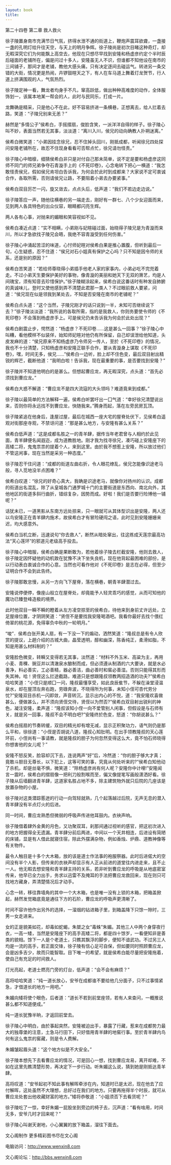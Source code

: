 ```yaml
---
layout: book
title:
---
```

第二十四卷 第二章 救人救火

徐子陵置身南市充满节日气氛，挤得水泄不通的街道上，鞭炮声震耳欲聋，一盏接一盏的孔明灯给升往天空，与天上的明月争辉。徐子陵尚是初次目睹这种奇灯，却无暇深究它们为何能飘上高空去，他现在只想尽早找到安隆和杨虚彦约定个半时辰后碰面的老铺所在，偏是问过十多人，安隆虽无人不识，但谁都不知他设在南市的三间铺子，那间才是老铺，教他大感头痛，只有决定逐间去碰运气。转进另一条交错的大街，情况更是热闹，卉锣鼓暄天之下，有人在车马道上舞着灯龙贺节，行人道上挤满围观的人，气氛热烈。

徐子陵定神一看，舞龙者均身手不凡，窜高跃低，做出种种高难度的动作，全体服饰划一，该属本地某一帮会的人，此时与民同乐，打成一片。

龙舞确是精采，只是他心不在此，好不容易挤进一条横巷，正想离去，给人拦着去路，笑道：“子陵兄别来无恙？”

赫然是“多情公子”侯希白，手摇摺扇，俊脸含笑，一派洋洋自得的样子。徐子陵心叫不妙，表面当然若无其事，淡淡道：“离川入川，侯兄的动向确教人扑朔迷离。”

侯希白微笑道：“小弟因挂念徐兄，忍不住掉头回川，刚抵成都，听闻徐兄四处探问安隆老铺所在，故忍不住现身看看可否帮点忙，徐兄请勿怪责。”

徐子陵心中暗檩，细猜侯希白非只是对付自己那未简单，说不定是要和杨虚彦这同师不同门的师兄弟争夺石青漩手上的《不死印卷》，心念电转下把心一横道：“我怎敢怪责侯兄，假如侯兄肯坦白告诉我，为何会於此时到成都来？大家说不定可衷诚合作，各取所需，否则请侯兄让路，不要阻着小弟去办要紧事。”

侯希白双目厉芒一闪，旋又敛去，点点头后，低声道：“我们不若边走边说。”

徐子陵答应一声，随他往横巷的另一端走去，刚好有一群七、八个少女迎面而来，见到两人各具特色的出众仪容，眼睛都闪亮生辉。

两人各有心事，对抛来的媚眼和笑容视如不见。

侯希白凑近点道：“实不相瞒，小弟刚与妃暄碰过面，始晓得子陵兄是为青漩而来川，所以才急欲找子陵兄会晤，我绝不容青漩受到任何伤害。”

徐子陵心中涌起苦涩的味道，心忖师妃暄对侯希白果是推心置腹，但听到最后一句，心生疑惑，忍不住道：“侯兄对石小姐真有保护之心吗？只不知是因令师的关系，还是别的原因？”

侯希白苦笑道：“若给师尊晓得小弟插手他老人家的家事内，小弟必吃不完兜着走。不过小弟天生要保护美好的事物，像青漩的美丽和她天下无双的箫艺，均是人间瑰宝，须有知音去珍惜保护。”徐子陵糊涂起来，侯希白说这番话时有种发自肺腑的真诚味儿，登时又使他感到弄不清楚此君那一类人？不过眼前救人要紧，问道：“侯兄现在似是领我到某处去，不知是否安隆在南市的老铺呢？”

侯希白点头道：“这个当然，子陵兄刚才的话只说到一半，未知可否继续说下去？”徐子陵淡淡道：“我所说的各取所需，指的是我救人，你则务要使令师的《不死印卷》不会落到杨虚彦手上。可是侯兄仍未告诉我为何会於此处出现？”

侯希白剧震止步，愕然道：“杨虚彦？不死印卷……这是甚么一回事？”徐子陵心中叫糟，看他模样不似装佯，始知师妃暄对他仍有所保留，自己却误泄给他知道，头皮发麻的道：“侯兄原来不知杨虚彦乃令师另一传人，至於《不死印卷》的情况，我也不十分清楚，只知杨虚彦和安隆正联手合作，要从青漩身上谋取《不死印卷》，嘿，时间无多，侯兄……”侯希白一边听，脸上却不住色变，最后双目射出精锐的辉芒，截断他道：“我明白啦！告诉我，现在最重要的事，是否要找到安隆？”

徐子陵并不知道他明白的是甚么。但想起曹应龙，再无暇深究，点头道：“首先必须找到曹应龙。”

侯希白大惑不解道：“曹应龙不是四大流寇的大头领吗？难道竟来到成都。”

徐子陵以最简单的方法解释一遍，侯希白听罢吁出一囗气道：“幸好徐兄清楚说出来，否则你将永远找不到曹应龙，快随我来。”腾身而起，落在左旁民房瓦顶。

徐子陵紧追在他身后，逢屋过屋，最后在城西一座大宅的屋脊处伏下，见侯希白遥观对街那座寺观，不禁讶问道：“那是甚么地方，与安隆有甚么关系？”

侯希白低声道：“这是成都名胜之一的青羊肆，据传当年老君曾与人相约於此见面，青羊肆便名闻遐迩，成为道教胜地。刚才我为找寻徐兄，凑巧碰上安隆座下的高矮二将，鬼鬼祟祟的提着个人，来到这里。由於我不想惹上安隆，所以放过他们不管这闲事，现在当然是采另一种态度。”

徐子陵忍干住问道：“成都的街道左曲右折，令人眼花缭乱，侯兄怎能像识途老马般，寻人觅地没半点困难？”

侯希白叹道：“徐兄的好奇心真大，我确是识途老马，就像你对扬州的认识。成都的街道出名混乱，除了从皇城各门通罗城十门的主要街道是东西向、南北向外，其他地区的街道多斜行曲折，错综复杂，因势而成。好啦！我们是否要行险博他一铺呢？”

话犹未已，一道黑影从东南方远处掠来，只一眼就可从其体型识出是安隆，两人还以鸟安隆正在青羊肆内施术，故侯希白才有冒险硬闯之语，此时见到安隆姗姗来迟，均大感意外。

侯希白当机立断，迅速说句“你去救人”，断然从暗处窜出，往这练成天莲宗最高功法“天心莲环”的邪道元老级高手投去。

徐子陵心中暗服，侯希白确是果断敢为，若他着徐子陵去栏截安隆，他则去救人，徐子陵定因怀疑他的动机致在犹豫不决下坐失良机，现在他背起最困难的部份，是以行动表白衷诚合作的心意。当然也可看作他对《不死印卷》是志在必得，但至少证明合作不会到此告终。

徐子陵那敢怠慢，从另一方向飞下屋脊，落在横巷，朝青羊肆潜过去。

安隆说停便停，像座山般立在屋脊处，却竟能予人轻灵乖巧的感觉，从而可知他的魔功已臻登峰造极的境界。

此时他双目一瞬不瞬的瞪着从左方凌空掠至的侯希白，待他来到身前丈许远处，立足屋缘位置，才阴阴笑道：“贤侄不是要找我安隆喝酒吧。我看你最好去找个偎红倚翠的桃花源，免得辜负中秋的一轮明月。”

“唆”．侯希白张开美人扇，有一下没一下的煽动，洒然笑道：“隆叔总是有令人欣赏的提议，上趟介绍的古城大曲，晶莹透明，醇和幽深，陈香纯正，柔滑如脂，不知是用甚么材料制的？”

安隆脸色微变，转瞬又变得若无其事，淡然道：“材料不外玉米、高粱为主，再用小麦、青稞、豌豆并以清澈泉水酿制而成，但必须遵从制酒的六大要诀，就是水必善净，料必善实，工必善精，器必善洁，曲必善时和窖必善湿。否则只能得其形而失其神。哈！贤侄这么拦途截路，难道只是想跟隆叔领教两招造酒的功夫?”侯希白哈哈笑道：“小侄只是顺囗一问，隆叔最懂享受，如此良辰隹节，不躲在澡堂浸温泉水，却在屋顶左奔右跑，劳碌奔波，不晓得所为何事，未知小侄可杏代劳分忧?”安隆双目杀机一闪即敛，声音转沉，显示出内心的不悦，道：“我安隆欢喜做甚么，便做甚么，并不须向贤侄交待，贤侄以为然否?”侯希白双目射出锐利的神色，凝注安隆，柔声道：“隆叔该知小侄一向不爱管别人闲事，但假设是与石师有关，就是另一回事，隆叔不会不明白吧?”安隆终於色变，怒道：“你胡说甚么？”

侯希白摇扇的节奏转缓，双目的精光却有增无减，显示正积聚功力，语气则仍是那么平和，徐徐道：“小侄是否胡说八道，隆叔心知肚明。在出手领教隆叔的天心莲环前，小侄尚有一事请教，就是隆叔的胆子为何忽然变得这么大，竟不怕石师晓得你想害他的女儿呢？”

安隆不怒反笑，脸容却沉下去，连说两声“好”后，冷然道：“你的胆子够大才真；竟敢斗胆目无尊长，以下犯上，这等可笑的事，究竟从何处听来的?”侯希白知他动了杀机，却是丝毫不惧，微笑道：“除杨虚彦尚有何人呢？安隆你中计哩!”安隆闻言一震时，侯希白的摺扇像一把利刀般割喉而至，偏又像提笔写画般潇洒好看。徐子陵从后墙翻进青羊肆，这道家名胜占地不多，除主建筑物外就只后院的几座该是放置杂物的小屋。

徐子陵对这类潜踪慝迸的行动一向驾轻就熟，几个起落越过后院，无声无息的潜入青羊肆没有半点灯火的后进。

同一时间，曹应龙熟悉但微弱的呼吸声传进他耳鼓内。衣袂声响。

徐子陵借着肆外金黄的月色，又功聚双耳，刹那间通过视听的感官，把这初次进入的地方把握得全无遗漏。青羊肆分前后两进，中间以一个天井相连，后进设有简陋的床铺，显是有人借此就寝住宿，除此外摆满杂物，例如香烛、炉鼎、道教神像等有关物件。

最令人触目是十多个大木箱，放的该是道士作法事的袍服祭器。此时后进偌大的空间没有半个人影，但传来的衣袂声却显示有人正从前进的道堂往内进走来，且不止一人。他无暇去想安隆和青羊肆主持的关系，若非听到曹应龙的呼吸是从地底密室传来，他早已全力出手，务求以迅雷不及掩耳的手法把曹应龙救回来，现在则只可找地方藏身，弄清楚情况后才动手。

心念一转，移往靠墙角的其中一个大木箱，也是唯一没有上锁的木箱，把箱盖掀起，赫然发觉箱底竟是通往下方的石阶，曹应龙的呼吸声更清晰了。

时间不容许他作出另外的选择，一溜烟的钻进箱子里，到箱盖降下只馀一隙时，三男一女走进来。

女的正是貌美如花，却毒如蛇蝎，朱桀之女“毒蛛”朱媚。其他三人中两个身穿夜行衣，一高一矮，当然是安隆座下的高手高矮二将，都是四十馀岁，一看便知非是善类的貌相。馀下一人是个老道土，只瞧其飘浮的脚步，便知不谙武功。不过另三人均是一流的高手，若正面交锋，徐子陵有信心足可自保，但如要同时照顾曹应龙，会是凶多吉少，故而只能智取。目下唯一的希望，就是侯希白能尽量把安隆拖着，使自己有充足的时间救人。

灯光亮起，老道士燃亮门旁的灯台，低声道：“会不会有麻烦？”

高将哈哈笑道：“纯一道长放心，安爷在成都谁不要给他几分面子，只不过事情紧急，才借道长的地方一用吧。”

朱媚向矮将使个眼色，后者道：“道长不若到前堂座领，若有人来查问，一概推说甚么都不知道便成。”

纯一道长犹豫半晌，才返回前堂去。

徐子陵心中明白，由於事起突然，安隆被迫出手，暴露了行藏，惹来在成都势力最大的独尊堡的注意，土急马行田下，只好借用青羊肆的地窖行事。至於青羊肆内鸟何有这么鬼祟的窖藏，则是令人费解。

朱媚皱起眉头道：“这个地方似是不大安全。”

徐子陵本想先下去看曹应龙的情况，可是回心一想，找到曹应龙易，离开却难，不如在这里先瞧清楚形势，再决定下一步行动。听朱媚这么说，猜到她是刚抵达青羊肆。

高将叹道：“安爷起初不知此事有解晖牵涉在内，知道时已是太迟，现在他去了应付解晖，这处虽然不大理想，总好过在我们的地方。只要再拖得半个时辰，就可从曹应龙处套出他收藏财富的地方。”矮将恭敬道：“小姐须否下去看货呢？”

徐子陵吃了一惊，幸好朱媚一屁股坐到旁边的椅子去，沉声道：“看有啥用，时间无多，安爷几时才回来呢？”

徐子陵心叫谢天谢地，小心翼翼的放下箱盖，溜往下面去。

文心阁制作 更多精彩图书尽在文心阁

电脑访问：http://www.wenxin8.com

文心阁论坛：http://bbs.wenxin8.com